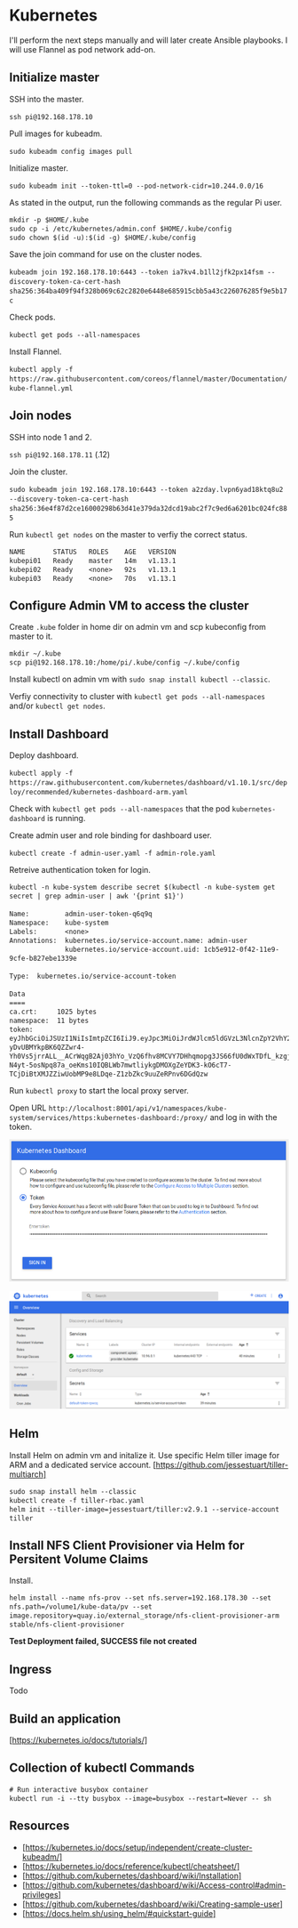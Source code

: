 # Kubernetes

I'll perform the next steps manually and will later create Ansible playbooks. I will use Flannel as pod network add-on.

## Initialize master
SSH into the master.

`ssh pi@192.168.178.10`

Pull images for kubeadm.

`sudo kubeadm config images pull`

Initialize master.

`sudo kubeadm init --token-ttl=0 --pod-network-cidr=10.244.0.0/16`

As stated in the output, run the following commands as the regular Pi user.

```
mkdir -p $HOME/.kube
sudo cp -i /etc/kubernetes/admin.conf $HOME/.kube/config
sudo chown $(id -u):$(id -g) $HOME/.kube/config
```

Save the join command for use on the cluster nodes.

`kubeadm join 192.168.178.10:6443 --token ia7kv4.b1ll2jfk2px14fsm --discovery-token-ca-cert-hash sha256:364ba409f94f328b069c62c2820e6448e685915cbb5a43c226076285f9e5b17c`

Check pods.

`kubectl get pods --all-namespaces`

Install Flannel.

`kubectl apply -f https://raw.githubusercontent.com/coreos/flannel/master/Documentation/kube-flannel.yml`

## Join nodes

SSH into node 1 and 2.

`ssh pi@192.168.178.11` (.12)

Join the cluster.

`sudo kubeadm join 192.168.178.10:6443 --token a2zday.lvpn6yad18ktq8u2 --discovery-token-ca-cert-hash sha256:36e4f87d2ce16000298b63d41e379da32dcd19abc2f7c9ed6a6201bc024fc885`

Run `kubectl get nodes` on the master to verfiy the correct status.

```
NAME       STATUS   ROLES    AGE   VERSION
kubepi01   Ready    master   14m   v1.13.1
kubepi02   Ready    <none>   92s   v1.13.1
kubepi03   Ready    <none>   70s   v1.13.1
```

## Configure Admin VM to access the cluster
Create `.kube` folder in home dir on admin vm and scp kubeconfig from master to it.

```
mkdir ~/.kube
scp pi@192.168.178.10:/home/pi/.kube/config ~/.kube/config
```

Install kubectl on admin vm with `sudo snap install kubectl --classic`.

Verfiy connectivity to cluster with `kubectl get pods --all-namespaces` and/or `kubectl get nodes`.

## Install Dashboard
Deploy dashboard.

`kubectl apply -f https://raw.githubusercontent.com/kubernetes/dashboard/v1.10.1/src/deploy/recommended/kubernetes-dashboard-arm.yaml`

Check with `kubectl get pods --all-namespaces` that the pod `kubernetes-dashboard` is running.

Create admin user and role binding for dashboard user.

`kubectl create -f admin-user.yaml -f admin-role.yaml`

Retreive authentication token for login.

```
kubectl -n kube-system describe secret $(kubectl -n kube-system get secret | grep admin-user | awk '{print $1}')

Name:         admin-user-token-q6q9q
Namespace:    kube-system
Labels:       <none>
Annotations:  kubernetes.io/service-account.name: admin-user
              kubernetes.io/service-account.uid: 1cb5e912-0f42-11e9-9cfe-b827ebe1339e

Type:  kubernetes.io/service-account-token

Data
====
ca.crt:     1025 bytes
namespace:  11 bytes
token:      eyJhbGciOiJSUzI1NiIsImtpZCI6IiJ9.eyJpc3MiOiJrdWJlcm5ldGVzL3NlcnZpY2VhY2NvdW50Iiwia3ViZXJuZXRlcy5pby9zZXJ2aWNlYWNjb3VudC9uYW1lc3BhY2UiOiJrdWJlLXN5c3RlbSIsImt1YmVybmV0ZXMuaW8vc2VydmljZWFjY291bnQvc2VjcmV0Lm5hbWUiOiJhZG1pbi11c2VyLXRva2VuLXE2cTlxIiwia3ViZXJuZXRlcy5pby9zZXJ2aWNlYWNjb3VudC9zZXJ2aWNlLWFjY291bnQubmFtZSI6ImFkbWluLXVzZXIiLCJrdWJlcm5ldGVzLmlvL3NlcnZpY2VhY2NvdW50L3NlcnZpY2UtYWNjb3VudC51aWQiOiIxY2I1ZTkxMi0wZjQyLTExZTktOWNmZS1iODI3ZWJlMTMzOWUiLCJzdWIiOiJzeXN0ZW06c2VydmljZWFjY291bnQ6a3ViZS1zeXN0ZW06YWRtaW4tdXNlciJ9.mqFnRhCHhoV0fLln0GzOleuQnG4BpBP5GZq64bdamZLhxhilVMl1Hp0C5pujIuc0X68QiXoj8wc6FrDCO0Yhgdu2aBiHPTB_-yDvUBMYkpBK6QZZwr4-Yh0Vs5jrrALL__ACrWqgB2Aj03hYo_VzQ6fhv8MCVY7DHhqmopg3JS66fU0dWxTDfL_kzgjw_LPQe6IIgnrpuSIH8e2oJG_HvIdwqMG7uR8oyhrMBOzQ1r8-N4yt-5osNpq87a_oeKms10IQBLWb7mwtliykgDMOXgZeYDK3-kO6cT7-TCjDiBtXMJZZiwUobMP9e8LDqe-Z1zbZkc9uuZeRPnv6DGdQzw
```

Run `kubectl proxy` to start the local proxy server.

Open URL `http://localhost:8001/api/v1/namespaces/kube-system/services/https:kubernetes-dashboard:/proxy/` and log in with the token.

![Dashboard Login](../Images/dash1.png)

![Dashboard Overview](../Images/dash2.png)

## Helm
Install Helm on admin vm and initalize it. Use specific Helm tiller image for ARM and a dedicated service account. [https://github.com/jessestuart/tiller-multiarch]

```
sudo snap install helm --classic
kubectl create -f tiller-rbac.yaml
helm init --tiller-image=jessestuart/tiller:v2.9.1 --service-account tiller
```

## Install NFS Client Provisioner via Helm for Persitent Volume Claims
Install.
```
helm install --name nfs-prov --set nfs.server=192.168.178.30 --set nfs.path=/volume1/kube-data/pv --set image.repository=quay.io/external_storage/nfs-client-provisioner-arm stable/nfs-client-provisioner

```
**Test Deployment failed, SUCCESS file not created**


## Ingress
Todo


## Build an application
[https://kubernetes.io/docs/tutorials/]


## Collection of kubectl Commands
```
# Run interactive busybox container
kubectl run -i --tty busybox --image=busybox --restart=Never -- sh 
```

## Resources
* [https://kubernetes.io/docs/setup/independent/create-cluster-kubeadm/]
* [https://kubernetes.io/docs/reference/kubectl/cheatsheet/]
* [https://github.com/kubernetes/dashboard/wiki/Installation]
* [https://github.com/kubernetes/dashboard/wiki/Access-control#admin-privileges]
* [https://github.com/kubernetes/dashboard/wiki/Creating-sample-user]
* [https://docs.helm.sh/using_helm/#quickstart-guide]
